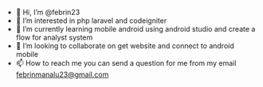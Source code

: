 - 👋 Hi, I’m @febrin23
- 👀 I’m interested in php laravel and codeigniter
- 🌱 I’m currently learning mobile android using android studio and create a flow for analyst system
- 💞️ I’m looking to collaborate on get website and connect to android mobile
- 📫 How to reach me you can send a question for me from my email febrinmanalu23@gmail.com


<!---
febrin23/febrin23 is a ✨ special ✨ repository because its `README.md` (this file) appears on your GitHub profile.
You can click the Preview link to take a look at your changes.
--->
